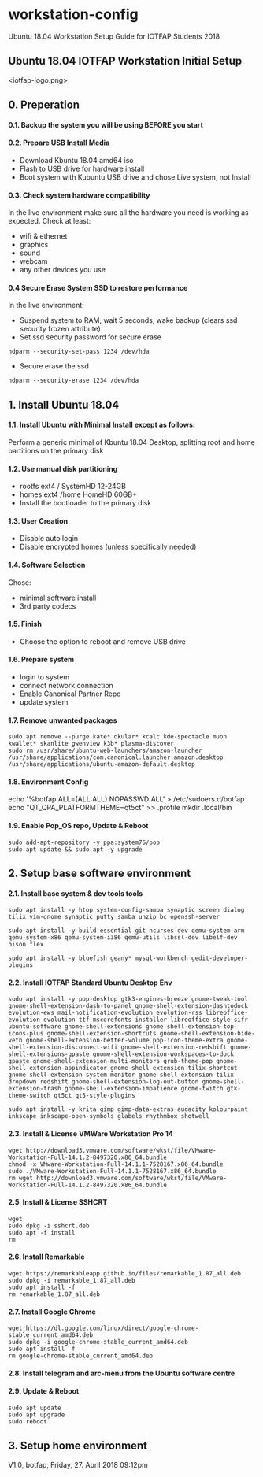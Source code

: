 # workstation-config
Ubuntu 18.04 Workstation Setup Guide for IOTFAP Students 2018

## Ubuntu 18.04 IOTFAP Workstation Initial Setup
<iotfap-logo.png>

## 0. Preperation

#### 0.1. Backup the system you will be using BEFORE you start

#### 0.2. Prepare USB Install Media

- Download Kbuntu 18.04 amd64 iso
- Flash to USB drive for hardware install
- Boot system with Kubuntu USB drive and chose Live system, not Install

#### 0.3. Check system hardware compatibility

In the live environment make sure all the hardware you need is working as expected. Check at least:

- wifi & ethernet
- graphics
- sound
- webcam
- any other devices you use

#### 0.4 Secure Erase System SSD to restore performance

In the live environment:

- Suspend system to RAM, wait 5 seconds, wake backup (clears ssd security frozen attribute)
- Set ssd security password for secure erase

```
hdparm --security-set-pass 1234 /dev/hda
```

- Secure erase the ssd

```
hdparm --security-erase 1234 /dev/hda
```


## 1. Install Ubuntu 18.04

#### 1.1. Install Ubuntu with Minimal Install except as follows:

Perform a generic minimal of Kbuntu 18.04 Desktop, splitting root and home partitions on the primary disk

#### 1.2. Use manual disk partitioning

- rootfs	ext4	/		SystemHD	12-24GB
- homes	ext4	/home	HomeHD		60GB+
- Install the bootloader to the primary disk

#### 1.3. User Creation

- Disable auto login
- Disable encrypted homes (unless specifically needed)

#### 1.4. Software Selection

Chose:
- minimal software install
- 3rd party codecs

#### 1.5. Finish

- Choose the option to reboot and remove USB drive

#### 1.6. Prepare system

- login to system
- connect network connection
- Enable Canonical Partner Repo
- update system

#### 1.7. Remove unwanted packages

```
sudo apt remove --purge kate* okular* kcalc kde-spectacle muon kwallet* skanlite gwenview k3b* plasma-discover
sudo rm /usr/share/ubuntu-web-launchers/amazon-launcher /usr/share/applications/com.canonical.launcher.amazon.desktop /usr/share/applications/ubuntu-amazon-default.desktop
```

#### 1.8. Environment Config
echo '%botfap   ALL=(ALL:ALL) NOPASSWD:ALL' > /etc/sudoers.d/botfap
echo "QT_QPA_PLATFORMTHEME=qt5ct" >> .profile
mkdir .local/bin

#### 1.9. Enable Pop_OS repo, Update & Reboot
```
sudo add-apt-repository -y ppa:system76/pop
sudo apt update && sudo apt -y upgrade
```


## 2. Setup base software environment
#### 2.1. Install base system & dev tools tools

```
sudo apt install -y htop system-config-samba synaptic screen dialog tilix vim-gnome synaptic putty samba unzip bc openssh-server

sudo apt install -y build-essential git ncurses-dev qemu-system-arm qemu-system-x86 qemu-system-i386 qemu-utils libssl-dev libelf-dev bison flex

sudo apt install -y bluefish geany* mysql-workbench gedit-developer-plugins
``` 

#### 2.2. Install IOTFAP Standard Ubuntu Desktop Env

```
sudo apt install -y pop-desktop gtk3-engines-breeze gnome-tweak-tool gnome-shell-extension-dash-to-panel gnome-shell-extension-dashtodock evolution-ews mail-notification-evolution evolution-rss libreoffice-evolution evolution ttf-mscorefonts-installer libreoffice-style-sifr ubuntu-software gnome-shell-extensions gnome-shell-extension-top-icons-plus gnome-shell-extension-shortcuts gnome-shell-extension-hide-veth gnome-shell-extension-better-volume pop-icon-theme-extra gnome-shell-extension-disconnect-wifi gnome-shell-extension-redshift gnome-shell-extensions-gpaste gnome-shell-extension-workspaces-to-dock gpaste gnome-shell-extension-multi-monitors grub-theme-pop gnome-shell-extension-appindicator gnome-shell-extension-tilix-shortcut gnome-shell-extension-system-monitor gnome-shell-extension-tilix-dropdown redshift gnome-shell-extension-log-out-button gnome-shell-extension-trash gnome-shell-extension-impatience gnome-twitch gtk-theme-switch qt5ct qt5-style-plugins 

sudo apt install -y krita gimp gimp-data-extras audacity kolourpaint inkscape inkscape-open-symbols glabels rhythmbox shotwell
```

#### 2.3. Install & License VMWare Workstation Pro 14

```
wget http://download3.vmware.com/software/wkst/file/VMware-Workstation-Full-14.1.2-8497320.x86_64.bundle
chmod +x VMware-Workstation-Full-14.1.1-7528167.x86_64.bundle
sudo ./VMware-Workstation-Full-14.1.1-7528167.x86_64.bundle
rm wget http://download3.vmware.com/software/wkst/file/VMware-Workstation-Full-14.1.2-8497320.x86_64.bundle
```

#### 2.5. Install & License SSHCRT

```
wget 
sudo dpkg -i sshcrt.deb
sudo apt -f install
rm
```

#### 2.6. Install Remarkable

```
wget https://remarkableapp.github.io/files/remarkable_1.87_all.deb
sudo dpkg -i remarkable_1.87_all.deb
sudo apt install -f
rm remarkable_1.87_all.deb
```

#### 2.7. Install Google Chrome
```
wget https://dl.google.com/linux/direct/google-chrome-stable_current_amd64.deb
sudo dpkg -i google-chrome-stable_current_amd64.deb
sudo apt install -f
rm google-chrome-stable_current_amd64.deb
```

#### 2.8. Install telegram and arc-menu from the Ubuntu software centre


#### 2.9. Update & Reboot

```
sudo apt update
sudo apt upgrade
sudo reboot
```


## 3. Setup home environment

V1.0, botfap, Friday, 27. April 2018 09:12pm 

